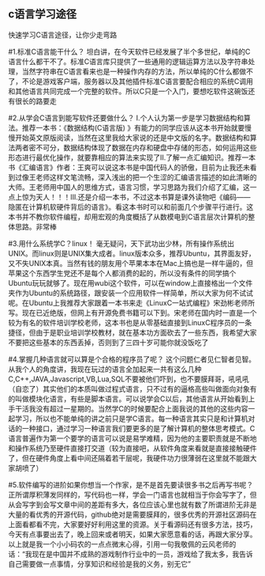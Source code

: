 ## c语言学习途径

快速学习C语言途径，让你少走弯路

#1.标准C语言能干什么？
坦白讲，在今天软件已经发展了半个多世纪，单纯的C语言什么都干不了。标准C语言库只提供了一些通用的逻辑运算方法以及字符串处理，当然字符串在C语言看来也是一种操作内存的方法，所以单纯的C什么都做不了，不论是游戏客户端，服务器以及其他插件标准C语言要配合相应的系统C调用和其他语言共同完成一个完整的软件。所以C只是一个入门，要想吃软件这碗饭还有很长的路要走

#2.从学会C语言到能写软件还要做什么？
I.个人认为第一步是学习数据结构和算法。推荐一本书：《数据结构(C语言版) 》有能力的同学应该从这本书开始就要慢慢开始英文原版阅读，当然在这里我给大家说的还是中文版的名字。数据结构和算法两者密不可分，数据结构体现了数据在内存和硬盘中存储的形态，如何运用这些形态进行最优化操作，就要靠相应的算法来实现了II.了解一点汇编知识。推荐一本书《汇编语言》作者：王爽可以说这本书是中国代码人的骄傲，目前为止我还未看到过像王老师这样文笔流畅，深入浅出的把一个生涩的汇编语言描述的如此清晰的大师。王老师用中国人的思维方式，语言习惯，学习思路为我们介绍了汇编，这一点上惊为天人！！！III.还是介绍一本书，不过这本书算是课外读物吧《编码——隐匿在计算机软硬件背后的语言》。看这本书时可以和前面几个步骤平行进行。这本书并不教你软件编程，却用宏观的角度概括了从数模电到C语言层次计算机的整体思路。非常棒

#3.用什么系统学C？linux！
毫无疑问，天下武功出少林，所有操作系统出UNIX。而linux则是UNIX集大成者。linux版本众多，推荐Ubuntu，其界面友好，又不失UNIX本真。当然有钱的朋友用个苹果本本在Mac上搞也是一样牛逼的，但苹果这个东西学生党还不是每个人都消费的起的，所以没有条件的同学搞个Ubuntu玩玩就够了。现在用wubi这个软件，可以在window上直接格出一个文件夹作为Ubuntu的系统路径，跟安装一个应用软件一样简单，所以大家为何不试试呢。在Ubuntu上我推荐大家跟着一本书来走《LinuxC一站式编程》宋劲彬老师所写。现在已近绝版，但网上有开源免费书籍可以下到。宋老师在国内时一直是一个较为有名的软件培训学校老师，这本书也是从零基础直接到LinuxC程序员的一条捷径，但由于是职业培训学校教材，就在基本功方面砍去了一些东西，我希望大家不要把这些基本的东西丢掉，否则到了三四十岁可能你就没饭吃了

#4.掌握几种语言就可以算是个合格的程序员了呢？
这个问题仁者见仁智者见智。从我个人的角度讲，我现在玩过的语言全加起来一共有这么几种C,C++,JAVA,Javascript,VB,Lua,SQL不要被他们吓到，也不要膜拜哥，吼吼吼（自恋了）其实他们的本质叫做过程式语言，只不过有的逼格高些叫做面向对象有的叫做模块化语言，有些是脚本语言。可以说学会C以后，其他语言从开始看到上手干活我没有超过一星期的。当然学C的时候要配合上面我说的其他的这些内容一起学习，所以也不能单纯的讲之前只是学C语言。每一种语言其实只是和计算机对话的一种接口，通过学习一种语言我们要更多的是了解计算机的整体思考模式。C语言普遍作为第一个要学的语言可以说是易学难精，因为他的主要职责就是不断地和操作系统乃至硬件直接打交道（较为直接吧，从软件角度来看就是直接接触硬件了，但在硬件角度上看中间还隔着若干层呢，我硬件功力很薄弱在这里就不能跟大家胡喷了）

#5.软件编写的进阶如果你想当一个作家，是不是首先要读很多书之后再写书呢？
正所谓厚积薄发同样的，写代码也一样，学会一门语言也就相当于你会写字了，但从会写字到会写文章中间的差距有多大，各位应该心里也就有数了所谓进阶无非是大量的看优秀的开源代码，github绝对是需要膜拜的，很多优秀的开源社区源码在上面看都看不完，大家要好好利用这里的资源。关于看源码还有很多方法，技巧，今天有点事要出去了，晚上回来或者明天，如果大家愿意看的话，再跟大家分享。以上就是我一个小小码农的一点点微末心得，引用一句我敬佩的云风老师的话：“我现在是中国并不成熟的游戏制作行业中的一员，游戏给了我太多，我告诉自己需要做一点事情，分享知识和经验是我的义务，别无它”
